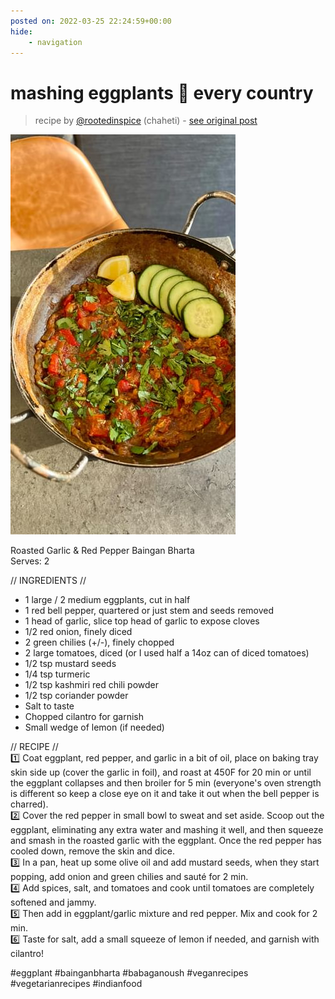 ```yaml
---
posted on: 2022-03-25 22:24:59+00:00
hide:
    - navigation
---
```


# mashing eggplants 🤝 every country 

> recipe by [@rootedinspice](https://www.instagram.com/rootedinspice/) 
(chaheti) - [see original post](https://instagram.com/p/Cbix33jsRqq)

![](../img/rootedinspice_25-03-2022_2203.png)

  
Roasted Garlic & Red Pepper Baingan Bharta  
Serves: 2  
  
// INGREDIENTS //  
- 1 large / 2 medium eggplants, cut in half  
- 1 red bell pepper, quartered or just stem and seeds removed  
- 1 head of garlic, slice top head of garlic to expose cloves  
- 1/2 red onion, finely diced  
- 2 green chilies (+/-), finely chopped  
- 2 large tomatoes, diced (or I used half a 14oz can of diced tomatoes)  
- 1/2 tsp mustard seeds  
- 1/4 tsp turmeric  
- 1/2 tsp kashmiri red chili powder  
- 1/2 tsp coriander powder  
- Salt to taste  
- Chopped cilantro for garnish  
- Small wedge of lemon (if needed)  
  
// RECIPE //  
1️⃣ Coat eggplant, red pepper, and garlic in a bit of oil, place on baking tray skin side up (cover the garlic in foil), and roast at 450F for 20 min or until the eggplant collapses and then broiler for 5 min (everyone's oven strength is different so keep a close eye on it and take it out when the bell pepper is charred).  
2️⃣ Cover the red pepper in small bowl to sweat and set aside. Scoop out the eggplant, eliminating any extra water and mashing it well, and then squeeze and smash in the roasted garlic with the eggplant. Once the red pepper has cooled down, remove the skin and dice.  
3️⃣ In a pan, heat up some olive oil and add mustard seeds, when they start popping, add onion and green chilies and sauté for 2 min.  
4️⃣ Add spices, salt, and tomatoes and cook until tomatoes are completely softened and jammy.  
5️⃣ Then add in eggplant/garlic mixture and red pepper. Mix and cook for 2 min.  
6️⃣ Taste for salt, add a small squeeze of lemon if needed, and garnish with cilantro!  
   
   
   
   
   
  
\#eggplant \#bainganbharta \#babaganoush \#veganrecipes \#vegetarianrecipes \#indianfood   